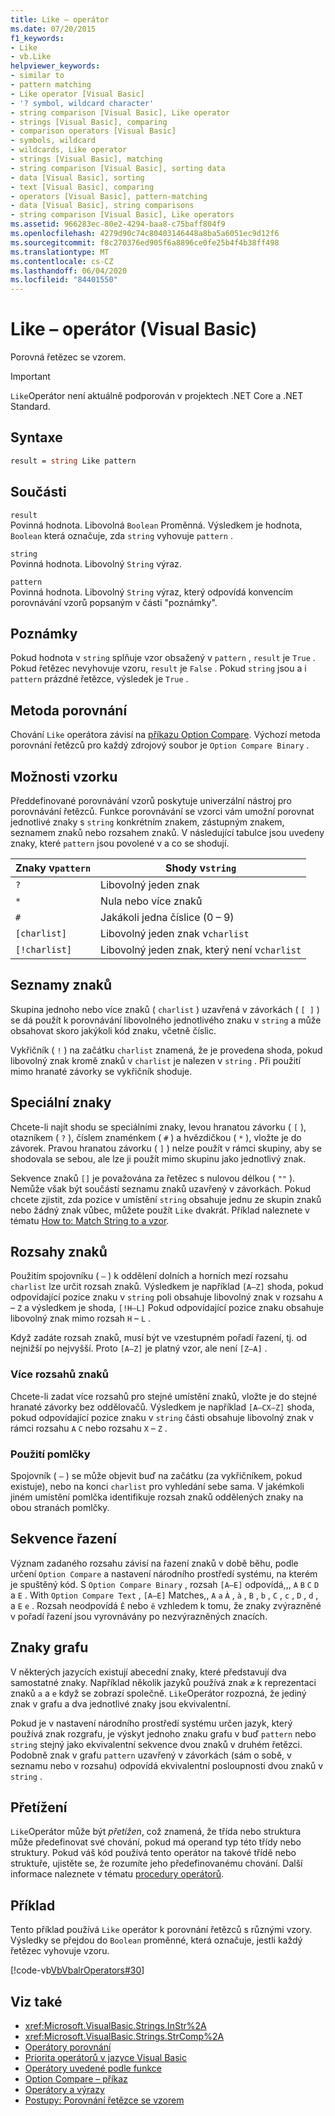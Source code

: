 ```yaml
---
title: Like – operátor
ms.date: 07/20/2015
f1_keywords:
- Like
- vb.Like
helpviewer_keywords:
- similar to
- pattern matching
- Like operator [Visual Basic]
- '? symbol, wildcard character'
- string comparison [Visual Basic], Like operator
- strings [Visual Basic], comparing
- comparison operators [Visual Basic]
- symbols, wildcard
- wildcards, Like operator
- strings [Visual Basic], matching
- string comparison [Visual Basic], sorting data
- data [Visual Basic], sorting
- text [Visual Basic], comparing
- operators [Visual Basic], pattern-matching
- data [Visual Basic], string comparisons
- string comparison [Visual Basic], Like operators
ms.assetid: 966283ec-80e2-4294-baa8-c75baff804f9
ms.openlocfilehash: 4279d90c74c80403146448a8ba5a6051ec9d12f6
ms.sourcegitcommit: f8c270376ed905f6a8896ce0fe25b4f4b38ff498
ms.translationtype: MT
ms.contentlocale: cs-CZ
ms.lasthandoff: 06/04/2020
ms.locfileid: "84401550"
---
```

# <a name="like-operator-visual-basic"></a>Like – operátor (Visual Basic)
Porovná řetězec se vzorem.  

> [!IMPORTANT]
> `Like`Operátor není aktuálně podporován v projektech .NET Core a .NET Standard.

## <a name="syntax"></a>Syntaxe  
  
```vb  
result = string Like pattern  
```  
  
## <a name="parts"></a>Součásti  
 `result`  
 Povinná hodnota. Libovolná `Boolean` Proměnná. Výsledkem je hodnota, `Boolean` která označuje, zda `string` vyhovuje `pattern` .  
  
 `string`  
 Povinná hodnota. Libovolný `String` výraz.  
  
 `pattern`  
 Povinná hodnota. Libovolný `String` výraz, který odpovídá konvencím porovnávání vzorů popsaným v části "poznámky".  
  
## <a name="remarks"></a>Poznámky  
 Pokud hodnota v `string` splňuje vzor obsažený v `pattern` , `result` je `True` . Pokud řetězec nevyhovuje vzoru, `result` je `False` . Pokud `string` jsou a i `pattern` prázdné řetězce, výsledek je `True` .  
  
## <a name="comparison-method"></a>Metoda porovnání  
 Chování `Like` operátora závisí na [příkazu Option Compare](../statements/option-compare-statement.md). Výchozí metoda porovnání řetězců pro každý zdrojový soubor je `Option Compare Binary` .  
  
## <a name="pattern-options"></a>Možnosti vzorku  
 Předdefinované porovnávání vzorů poskytuje univerzální nástroj pro porovnávání řetězců. Funkce porovnávání se vzorci vám umožní porovnat jednotlivé znaky s `string` konkrétním znakem, zástupným znakem, seznamem znaků nebo rozsahem znaků. V následující tabulce jsou uvedeny znaky, které `pattern` jsou povolené v a co se shodují.  
  
|Znaky v`pattern`|Shody v`string`|  
|-----------------------------|-------------------------|  
|`?`|Libovolný jeden znak|  
|`*`|Nula nebo více znaků|  
|`#`|Jakákoli jedna číslice (0 – 9)|  
|`[charlist]`|Libovolný jeden znak v`charlist`|  
|`[!charlist]`|Libovolný jeden znak, který není v`charlist`|  
  
## <a name="character-lists"></a>Seznamy znaků  
 Skupina jednoho nebo více znaků ( `charlist` ) uzavřená v závorkách ( `[ ]` ) se dá použít k porovnávání libovolného jednotlivého znaku v `string` a může obsahovat skoro jakýkoli kód znaku, včetně číslic.  
  
 Vykřičník ( `!` ) na začátku `charlist` znamená, že je provedena shoda, pokud libovolný znak kromě znaků v `charlist` je nalezen v `string` . Při použití mimo hranaté závorky se vykřičník shoduje.  
  
## <a name="special-characters"></a>Speciální znaky  
 Chcete-li najít shodu se speciálními znaky, levou hranatou závorku ( `[` ), otazníkem ( `?` ), číslem znaménkem ( `#` ) a hvězdičkou ( `*` ), vložte je do závorek. Pravou hranatou závorku ( `]` ) nelze použít v rámci skupiny, aby se shodovala se sebou, ale lze ji použít mimo skupinu jako jednotlivý znak.  
  
 Sekvence znaků `[]` je považována za řetězec s nulovou délkou ( `""` ). Nemůže však být součástí seznamu znaků uzavřený v závorkách. Pokud chcete zjistit, zda pozice v umístění `string` obsahuje jednu ze skupin znaků nebo žádný znak vůbec, můžete použít `Like` dvakrát. Příklad naleznete v tématu [How to: Match String to a vzor](../../programming-guide/language-features/operators-and-expressions/how-to-match-a-string-against-a-pattern.md).  
  
## <a name="character-ranges"></a>Rozsahy znaků  
 Použitím spojovníku ( `–` ) k oddělení dolních a horních mezí rozsahu `charlist` lze určit rozsah znaků. Výsledkem je například `[A–Z]` shoda, pokud odpovídající pozice znaku v `string` poli obsahuje libovolný znak v rozsahu `A` – `Z` a výsledkem je shoda, `[!H–L]` Pokud odpovídající pozice znaku obsahuje libovolný znak mimo rozsah `H` – `L` .  
  
 Když zadáte rozsah znaků, musí být ve vzestupném pořadí řazení, tj. od nejnižší po nejvyšší. Proto `[A–Z]` je platný vzor, ale není `[Z–A]` .  
  
### <a name="multiple-character-ranges"></a>Více rozsahů znaků  
 Chcete-li zadat více rozsahů pro stejné umístění znaků, vložte je do stejné hranaté závorky bez oddělovačů. Výsledkem je například `[A–CX–Z]` shoda, pokud odpovídající pozice znaku v `string` části obsahuje libovolný znak v rámci rozsahu `A` `C` nebo rozsahu `X` – `Z` .  
  
### <a name="usage-of-the-hyphen"></a>Použití pomlčky  
 Spojovník ( `–` ) se může objevit buď na začátku (za vykřičníkem, pokud existuje), nebo na konci `charlist` pro vyhledání sebe sama. V jakémkoli jiném umístění pomlčka identifikuje rozsah znaků oddělených znaky na obou stranách pomlčky.  
  
## <a name="collating-sequence"></a>Sekvence řazení  
 Význam zadaného rozsahu závisí na řazení znaků v době běhu, podle určení `Option Compare` a nastavení národního prostředí systému, na kterém je spuštěný kód. S `Option Compare Binary` , rozsah `[A–E]` odpovídá,,, `A` `B` `C` `D` a `E` . With `Option Compare Text` , `[A–E]` Matches,, `A` `a` `À` , `à` , `B` , `b` , `C` , `c` , `D` , `d` , a `E` `e` . Rozsah neodpovídá `Ê` nebo `ê` vzhledem k tomu, že znaky zvýrazněné v pořadí řazení jsou vyrovnávány po nezvýrazněných znacích.  
  
## <a name="digraph-characters"></a>Znaky grafu  
 V některých jazycích existují abecední znaky, které představují dva samostatné znaky. Například několik jazyků používá znak `æ` k reprezentaci znaků `a` a `e` když se zobrazí společně. `Like`Operátor rozpozná, že jediný znak v grafu a dva jednotlivé znaky jsou ekvivalentní.  
  
 Pokud je v nastavení národního prostředí systému určen jazyk, který používá znak rozgrafu, je výskyt jednoho znaku grafu v buď `pattern` nebo `string` stejný jako ekvivalentní sekvence dvou znaků v druhém řetězci. Podobně znak v grafu `pattern` uzavřený v závorkách (sám o sobě, v seznamu nebo v rozsahu) odpovídá ekvivalentní posloupnosti dvou znaků v `string` .  
  
## <a name="overloading"></a>Přetížení  
 `Like`Operátor může být *přetížen*, což znamená, že třída nebo struktura může předefinovat své chování, pokud má operand typ této třídy nebo struktury. Pokud váš kód používá tento operátor na takové třídě nebo struktuře, ujistěte se, že rozumíte jeho předefinovanému chování. Další informace naleznete v tématu [procedury operátorů](../../programming-guide/language-features/procedures/operator-procedures.md).  
  
## <a name="example"></a>Příklad  
 Tento příklad používá `Like` operátor k porovnání řetězců s různými vzory. Výsledky se přejdou do `Boolean` proměnné, která označuje, jestli každý řetězec vyhovuje vzoru.  
  
 [!code-vb[VbVbalrOperators#30](~/samples/snippets/visualbasic/VS_Snippets_VBCSharp/VbVbalrOperators/VB/Class1.vb#30)]  
  
## <a name="see-also"></a>Viz také

- <xref:Microsoft.VisualBasic.Strings.InStr%2A>
- <xref:Microsoft.VisualBasic.Strings.StrComp%2A>
- [Operátory porovnání](comparison-operators.md)
- [Priorita operátorů v jazyce Visual Basic](operator-precedence.md)
- [Operátory uvedené podle funkce](operators-listed-by-functionality.md)
- [Option Compare – příkaz](../statements/option-compare-statement.md)
- [Operátory a výrazy](../../programming-guide/language-features/operators-and-expressions/index.md)
- [Postupy: Porovnání řetězce se vzorem](../../programming-guide/language-features/operators-and-expressions/how-to-match-a-string-against-a-pattern.md)
